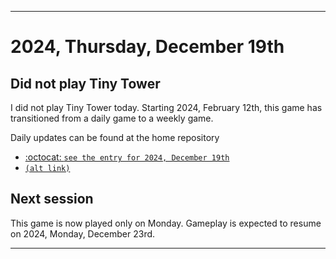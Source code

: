 
***

# 2024, Thursday, December 19th

## Did not play Tiny Tower

<!-- TODO: For each weekly entry, make sure the date is correct. The day of the week should be modified in 4 places !-->

I did not play Tiny Tower today. Starting 2024, February 12th, this game has transitioned from a daily game to a weekly game.

Daily updates can be found at the home repository

- [:octocat: `see the entry for 2024, December 19th`](https://github.com/seanpm2001/SeansLifeArchive_Images_TinyTower/tree/master/tiny%20tower/2024/12_December/19/) 
- [`(alt link)`](/tiny%20tower/2024/12_December/19/)

## Next session

This game is now played only on Monday. Gameplay is expected to resume on 2024, Monday, December 23rd.

***
